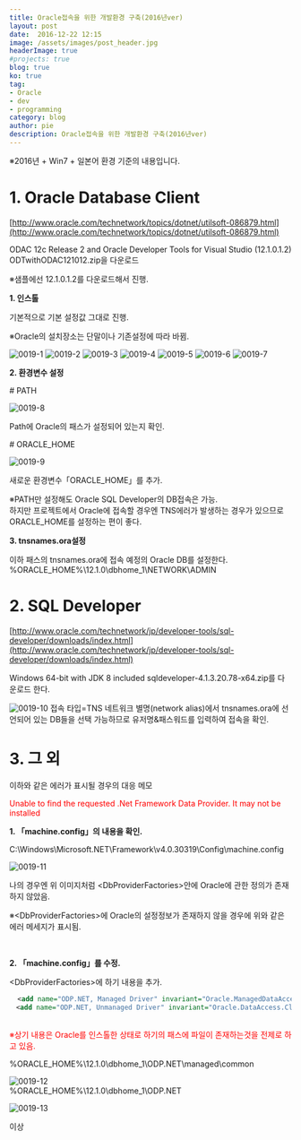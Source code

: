 ```yaml
---
title: Oracle접속을 위한 개발환경 구축(2016년ver)
layout: post
date:  2016-12-22 12:15
image: /assets/images/post_header.jpg
headerImage: true
#projects: true
blog: true
ko: true
tag:
- Oracle
- dev
- programming
category: blog
author: pie
description: Oracle접속을 위한 개발환경 구축(2016년ver)
---
```

※2016년 + Win7 + 일본어 환경 기준의 내용입니다.

# 1. Oracle Database Client
[http://www.oracle.com/technetwork/topics/dotnet/utilsoft-086879.html](http://www.oracle.com/technetwork/topics/dotnet/utilsoft-086879.html)

ODAC 12c Release 2 and Oracle Developer Tools for Visual Studio (12.1.0.1.2)
ODTwithODAC121012.zip을 다운로드


※샘플에선 12.1.0.1.2를 다운로드해서 진행.


**1. 인스톨**

기본적으로 기본 설정값 그대로 진행.

※Oracle의 설치장소는 단말이나 기존설정에 따라 바뀜.

![0019-1](/assets/images/post/0019-1.png)
![0019-2](/assets/images/post/0019-2.png)
![0019-3](/assets/images/post/0019-3.png)
![0019-4](/assets/images/post/0019-4.png)
![0019-5](/assets/images/post/0019-5.png)
![0019-6](/assets/images/post/0019-6.png)
![0019-7](/assets/images/post/0019-7.png)

**2. 환경변수 설정**

\# PATH

![0019-8](/assets/images/post/0019-8.png)

Path에 Oracle의 패스가 설정되어 있는지 확인.


\# ORACLE_HOME

![0019-9](/assets/images/post/0019-9.png)

새로운 환경변수「ORACLE_HOME」를 추가.

※PATH만 설정해도 Oracle SQL Developer의 DB접속은 가능.<br>
하지만 프로젝트에서 Oracle에 접속할 경우엔 TNS에러가 발생하는 경우가 있으므로 ORACLE_HOME를 설정하는 편이 좋다.

**3. tnsnames.ora설정**

이하 패스의 tnsnames.ora에 접속 예정의 Oracle DB를 설정한다.
%ORACLE_HOME%\12.1.0\dbhome_1\NETWORK\ADMIN



# 2. SQL Developer

[http://www.oracle.com/technetwork/jp/developer-tools/sql-developer/downloads/index.html](http://www.oracle.com/technetwork/jp/developer-tools/sql-developer/downloads/index.html)

Windows 64-bit with JDK 8 included
sqldeveloper-4.1.3.20.78-x64.zip를 다운로드 한다.


![0019-10](/assets/images/post/0019-10.png)
접속 타입=TNS
네트워크 별명(network alias)에서 tnsnames.ora에 선언되어 있는 DB들을 선택 가능하므로 유저명&패스워드를 입력하여 접속을 확인.


# 3. 그 외

이하와 같은 에러가 표시될 경우의 대응 메모

<font color="red">Unable to find the requested .Net Framework Data Provider. It may not be installed</font>


**1. 「machine.config」의 내용을 확인.**

C:\Windows\Microsoft.NET\Framework\v4.0.30319\Config\machine.config

![0019-11](/assets/images/post/0019-11.png)

나의 경우엔 위 이미지처럼 <DbProviderFactories\>안에 Oracle에 관한 정의가 존재하지 않았음.

※<DbProviderFactories\>에 Oracle의 설정정보가 존재하지 않을 경우에 위와 같은 에러 메세지가 표시됨.

<br>

**2. 「machine.config」를 수정.**

<DbProviderFactories\>에 하기 내용을 추가.

```xml
  <add name="ODP.NET, Managed Driver" invariant="Oracle.ManagedDataAccess.Client" description="Oracle Data Provider for .NET, Managed Driver" type="Oracle.ManagedDataAccess.Client.OracleClientFactory, Oracle.ManagedDataAccess, Version=4.121.1.0, Culture=neutral, PublicKeyToken=89b483f429c47342"/>
　<add name="ODP.NET, Unmanaged Driver" invariant="Oracle.DataAccess.Client" description="Oracle Data Provider for .NET, Unmanaged Driver" type="Oracle.DataAccess.Client.OracleClientFactory, Oracle.DataAccess, Version=4.121.1.0, Culture=neutral, PublicKeyToken=89b483f429c47342"/>
```

<br>
<font color="red">※상기 내용은 Oracle를 인스톨한 상태로 하기의 패스에 파일이 존재하는것을 전제로 하고 있음.</font>

%ORACLE_HOME%\12.1.0\dbhome_1\ODP.NET\managed\common

![0019-12](/assets/images/post/0019-12.png)
<br>
%ORACLE_HOME%\12.1.0\dbhome_1\ODP.NET

![0019-13](/assets/images/post/0019-13.png)

이상
